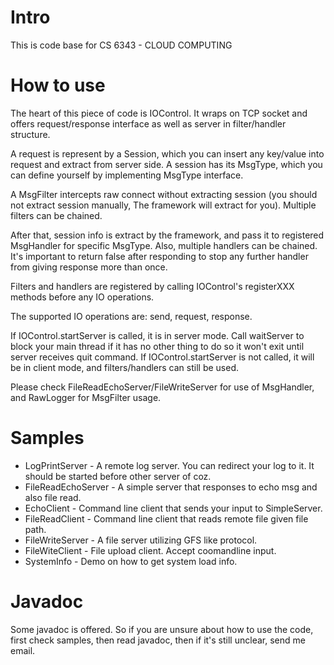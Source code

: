 # Intro
This is code base for CS 6343 - CLOUD COMPUTING

# How to use
The heart of this piece of code is IOControl. It wraps on TCP socket and offers request/response interface as well as server in filter/handler structure.

A request is represent by a Session, which you can insert any key/value into request and extract from server side. A session has its MsgType, which you can define yourself by implementing MsgType interface.

A MsgFilter intercepts raw connect without extracting session (you should not extract session manually, The framework will extract for you). Multiple filters can be chained.

After that, session info is extract by the framework, and pass it to registered MsgHandler for specific MsgType. Also, multiple handlers can be chained. It's important to return false after responding to stop any further handler from giving response more than once.

Filters and handlers are registered by calling IOControl's registerXXX methods before any IO operations.

The supported IO operations are: send, request, response.

If IOControl.startServer is called, it is in server mode. Call waitServer to block your main thread if it has no other thing to do so it won't exit until server receives quit command. If IOControl.startServer is not called, it will be in client mode, and filters/handlers can still be used.

Please check FileReadEchoServer/FileWriteServer for use of MsgHandler, and RawLogger for MsgFilter usage.

# Samples
* LogPrintServer - A remote log server. You can redirect your log to it. It should be started before other server of coz.
* FileReadEchoServer - A simple server that responses to echo msg and also file read.
* EchoClient - Command line client that sends your input to SimpleServer.
* FileReadClient - Command line client that reads remote file given file path.
* FileWriteServer - A file server utilizing GFS like protocol.
* FileWiteClient - File upload client. Accept coomandline input.
* SystemInfo - Demo on how to get system load info.

# Javadoc
Some javadoc is offered. So if you are unsure about how to use the code, first check samples, then read javadoc, then if it's still unclear, send me email.
